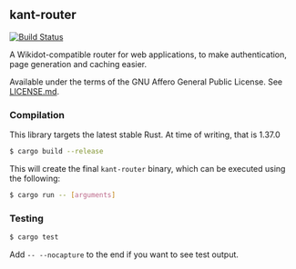 ## kant-router
[![Build Status](https://travis-ci.org/Nu-SCPTheme/kant-router.svg?branch=master)](https://travis-ci.org/Nu-SCPTheme/kant-router)

A Wikidot-compatible router for web applications, to make authentication, page generation and caching easier.

Available under the terms of the GNU Affero General Public License. See [LICENSE.md](LICENSE).

### Compilation
This library targets the latest stable Rust. At time of writing, that is 1.37.0

```sh
$ cargo build --release
```

This will create the final `kant-router` binary, which can be executed using the following:

```sh
$ cargo run -- [arguments]
```

### Testing
```sh
$ cargo test
```

Add `-- --nocapture` to the end if you want to see test output.
